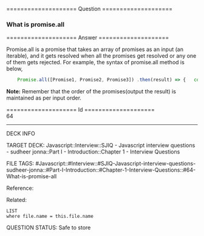 ==================== Question ====================  

### What is promise.all  

==================== Answer ====================  

Promise.all is a promise that takes an array of promises as an input (an
iterable), and it gets resolved when all the promises get resolved or any one of
them gets rejected. For example, the syntax of promise.all method is below,

```javascript
    Promise.all([Promise1, Promise2, Promise3]) .then(result) => {   console.log(result) }) .catch(error => console.log(`Error in promises ${error}`))
```

**Note:** Remember that the order of the promises(output the result) is
maintained as per input order.

==================== Id ====================  
64
<!--ID: 1707879853075-->

---

DECK INFO

TARGET DECK: Javascript::Interview::SJIQ - Javascript interview questions - sudheer jonna::Part I - Introduction::Chapter 1 - Interview Questions

FILE TAGS: #Javascript::#Interview::#SJIQ-Javascript-interview-questions-sudheer-jonna::#Part-I-Introduction::#Chapter-1-Interview-Questions::#64-What-is-promise-all

Reference:

Related:

```dataview
LIST
where file.name = this.file.name
```
QUESTION STATUS: Safe to store
